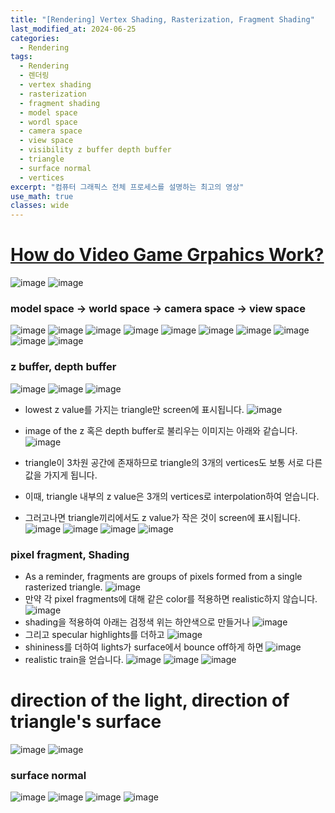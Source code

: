 ```yaml
---
title: "[Rendering] Vertex Shading, Rasterization, Fragment Shading"
last_modified_at: 2024-06-25
categories:
  - Rendering
tags:
  - Rendering
  - 렌더링
  - vertex shading
  - rasterization
  - fragment shading
  - model space
  - wordl space
  - camera space
  - view space
  - visibility z buffer depth buffer
  - triangle
  - surface normal
  - vertices
excerpt: "컴퓨터 그래픽스 전체 프로세스를 설명하는 최고의 영상"
use_math: true
classes: wide
---
```


# [How do Video Game Grpahics Work?](https://youtu.be/C8YtdC8mxTU?si=_gpbb-TD1xGGxmrS)

![image](https://github.com/sandokim/sandokim.github.io/assets/74639652/e8ab0a57-9f95-4bea-bdfa-ab419ac0cf9b)
![image](https://github.com/sandokim/sandokim.github.io/assets/74639652/d8631600-d1b9-4651-b099-8b4a27fa4aca)

### model space -> world space -> camera space -> view space
![image](https://github.com/sandokim/sandokim.github.io/assets/74639652/7a894c47-e99c-43f3-af51-cd93d038805a)
![image](https://github.com/sandokim/sandokim.github.io/assets/74639652/166ef1ec-b325-4c62-86df-448c3ac3815d)
![image](https://github.com/sandokim/sandokim.github.io/assets/74639652/1366dec4-69b8-4e29-a6ab-e0a96ebde7bc)
![image](https://github.com/sandokim/sandokim.github.io/assets/74639652/6aac8331-2e79-48b1-96e6-e03391acd085)
![image](https://github.com/sandokim/sandokim.github.io/assets/74639652/e594200a-577d-404c-b26a-92b1b29dab6d)
![image](https://github.com/sandokim/sandokim.github.io/assets/74639652/1e622d79-a835-47ea-827b-892ec437ce86)
![image](https://github.com/sandokim/sandokim.github.io/assets/74639652/05cdfadf-e748-4cdd-8191-e8c1ee1c6ab4)
![image](https://github.com/sandokim/sandokim.github.io/assets/74639652/4d80fedd-b0b2-4d73-ac01-32d02cb76691)
![image](https://github.com/sandokim/sandokim.github.io/assets/74639652/609ac510-b33f-4f85-86ee-5c40a71814aa)
![image](https://github.com/sandokim/sandokim.github.io/assets/74639652/3200d10c-431e-4095-a268-a641b7e671d3)

### z buffer, depth buffer

![image](https://github.com/sandokim/sandokim.github.io/assets/74639652/aae80475-1180-42aa-ad6d-b83e7b3ab7b8)
![image](https://github.com/sandokim/sandokim.github.io/assets/74639652/5d6c300f-ae13-4d40-88d1-6582699b8621)
![image](https://github.com/sandokim/sandokim.github.io/assets/74639652/4116cc4e-c24a-467e-b4ae-fbf193e4ebf8)
- lowest z value를 가지는 triangle만 screen에 표시됩니다.
![image](https://github.com/sandokim/sandokim.github.io/assets/74639652/8c24c9f9-30e3-4fed-87d5-0d14affb758b)

- image of the z 혹은 depth buffer로 불리우는 이미지는 아래와 같습니다.
![image](https://github.com/sandokim/sandokim.github.io/assets/74639652/3577c9be-c9b2-4c12-96e0-787d3705aa53)
- triangle이 3차원 공간에 존재하므로 triangle의 3개의 vertices도 보통 서로 다른 값을 가지게 됩니다.
- 이때, triangle 내부의 z value은 3개의 vertices로 interpolation하여 얻습니다.
- 그러고나면 triangle끼리에서도 z value가 작은 것이 screen에 표시됩니다.
![image](https://github.com/sandokim/sandokim.github.io/assets/74639652/2e17b3e0-c026-4e8f-9467-df53ad32f954)
![image](https://github.com/sandokim/sandokim.github.io/assets/74639652/1decb903-3abb-4e3b-8284-a13e8484aceb)
![image](https://github.com/sandokim/sandokim.github.io/assets/74639652/234c0971-d3e8-4212-9bf4-f3934a59b7f9)
![image](https://github.com/sandokim/sandokim.github.io/assets/74639652/aa4e9ae3-e30e-44ae-bd4e-a594cdf5d12a)

###  pixel fragment, Shading
- As a reminder, fragments are groups of pixels formed from a single rasterized triangle.
![image](https://github.com/sandokim/sandokim.github.io/assets/74639652/4401d2d0-113d-4dfc-aad8-ea1c9de5d43d)
- 만약 각 pixel fragments에 대해 같은 color를 적용하면 realistic하지 않습니다.
![image](https://github.com/sandokim/sandokim.github.io/assets/74639652/c4c9d0e5-8fcc-4e12-bbc9-f9bd3a04cb8a)
- shading을 적용하여 아래는 검정색 위는 하얀색으로 만들거나
![image](https://github.com/sandokim/sandokim.github.io/assets/74639652/7e6b7130-b876-4175-b12f-48fcd9583836)
- 그리고 specular highlights를 더하고
![image](https://github.com/sandokim/sandokim.github.io/assets/74639652/8d7814f3-7ceb-4401-822b-5087fb81b361)
- shininess를 더하여 lights가 surface에서 bounce off하게 하면
![image](https://github.com/sandokim/sandokim.github.io/assets/74639652/9c9d486d-b565-4c9e-9e50-dd079affa913)
- realistic train을 얻습니다.
![image](https://github.com/sandokim/sandokim.github.io/assets/74639652/998ab25c-15b0-48dd-b409-b0cd195b757d)
![image](https://github.com/sandokim/sandokim.github.io/assets/74639652/01a82639-746a-4c60-ad31-bf3145134aa2)
![image](https://github.com/sandokim/sandokim.github.io/assets/74639652/a8da6126-4159-44c6-9b13-3225dcf3bd1b)

# direction of the light, direction of triangle's surface

![image](https://github.com/sandokim/sandokim.github.io/assets/74639652/7bad4d50-1e4b-45fc-b2cf-6a46a615d6d1)
![image](https://github.com/sandokim/sandokim.github.io/assets/74639652/33251dea-52a3-4574-a5ca-1779af680aac)

### surface normal
![image](https://github.com/sandokim/sandokim.github.io/assets/74639652/fac31a35-0e24-452f-9f14-83a7c723cbcd)
![image](https://github.com/sandokim/sandokim.github.io/assets/74639652/35cef61b-aa13-45dd-bc59-493ac17559d4)
![image](https://github.com/sandokim/sandokim.github.io/assets/74639652/f815109d-3b57-4b5f-9aa6-349537f8858f)
![image](https://github.com/sandokim/sandokim.github.io/assets/74639652/649ba906-2755-409e-ab45-3e34ff0737a8)





















